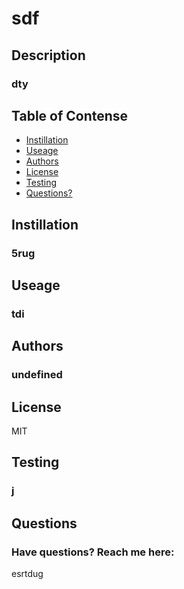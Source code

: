 
# sdf
## Description
### dty
## Table of Contense
- [Instillation](#Instillation)
- [Useage](#Useage)
- [Authors](#Authors)
- [License](#License)
- [Testing](#Testing)
- [Questions?](#Questions)
## Instillation
### 5rug
## Useage
### tdi
## Authors
### undefined
## License
 MIT
## Testing
### j
## Questions
### Have questions? Reach me here:
esrtdug
